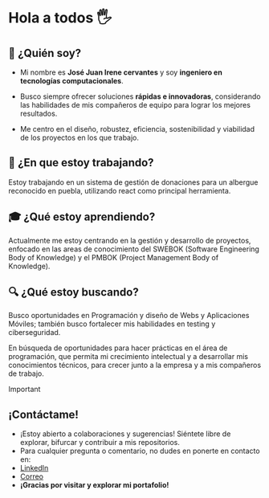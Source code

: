 # Hola a todos 🖐️

## 👤 ¿Quién soy?

- Mi nombre es **José Juan Irene cervantes** y soy **ingeniero en tecnologías computacionales**.

- Busco siempre ofrecer soluciones **rápidas e innovadoras**, considerando las habilidades de mis compañeros de equipo para lograr los mejores resultados. 

- Me centro en el diseño, robustez, eficiencia, sostenibilidad y viabilidad de los proyectos en los que trabajo.

## 💼 ¿En que estoy trabajando?
Estoy trabajando en un sistema de gestión de donaciones para un albergue reconocido en puebla, utilizando react como principal herramienta.

## 🎓 ¿Qué estoy aprendiendo?
Actualmente me estoy centrando en la gestión y desarrollo de proyectos, enfocado en las areas de conocimiento del SWEBOK (Software Engineering Body of Knowledge) y el PMBOK (Project Management Body of Knowledge).

## 🔍 ¿Qué estoy buscando?

Busco oportunidades en Programación y diseño de Webs y Aplicaciones Móviles; también busco fortalecer mis habilidades en testing y ciberseguridad.

En búsqueda de oportunidades para hacer prácticas en el área de programación, que permita mi crecimiento intelectual y a desarrollar mis conocimientos técnicos, para crecer junto a la empresa y a mis compañeros de trabajo.


>[!IMPORTANT]
> ## ¡Contáctame!
> - ¡Estoy abierto a colaboraciones y sugerencias! Siéntete libre de explorar, bifurcar y contribuir a mis repositorios.
> - Para cualquier pregunta o comentario, no dudes en ponerte en contacto en:
> - [LinkedIn](https://www.linkedin.com/in/jossjic/)
> - [Correo](mailto:jossjic_03@hotmail.com)
> - **¡Gracias por visitar y explorar mi portafolio!**
